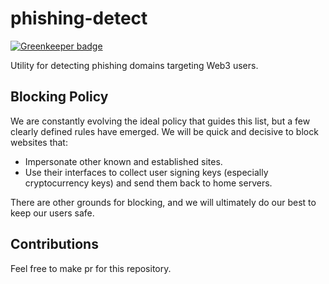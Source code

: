 # phishing-detect

[![Greenkeeper badge](https://badges.greenkeeper.io/TP-Lab/phishing-detect.svg)](https://greenkeeper.io/)

Utility for detecting phishing domains targeting Web3 users.

## Blocking Policy

We are constantly evolving the ideal policy that guides this list, but a few clearly defined rules have emerged. We will be quick and decisive to block websites that:
- Impersonate other known and established sites.
- Use their interfaces to collect user signing keys (especially cryptocurrency keys) and send them back to home servers.

There are other grounds for blocking, and we will ultimately do our best to keep our users safe.

## Contributions


Feel free to make pr for this repository.
